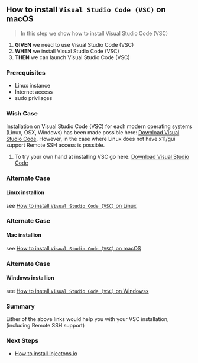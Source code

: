 ## How to install `Visual Studio Code (VSC)` on macOS
> In this step we show how to install Visual Studio Code (VSC) 

 1. **GIVEN** we need to use Visual Studio Code (VSC)  
 2. **WHEN** we install Visual Studio Code (VSC)  
 3. **THEN** we can launch Visual Studio Code (VSC)  

### Prerequisites
- Linux instance
- Internet access
- sudo privilages 

### Wish Case
Installation on Visual Studio Code (VSC) for each modern operating systems (Linux, OSX, Windows) has been made possible here: [Download Visual Studio Code](https://code.visualstudio.com/download). However, in the case where Linux does not have x11/gui support Remote SSH access is possible. 

1. To try your own hand at installing VSC go here: [Download Visual Studio Code](https://code.visualstudio.com/download)

### Alternate Case
#### Linux installion
see [How to install `Visual Studio Code (VSC)` on Linux](https://github.com/perriera/for_interfaces/tree/main/vsc/linux)

### Alternate Case
#### Mac installion
see [How to install `Visual Studio Code (VSC)` on macOS](https://github.com/perriera/for_interfaces/tree/main/vsc/mac)

### Alternate Case
#### Windows installion
see [How to install `Visual Studio Code (VSC)` on Windowsx](https://github.com/perriera/for_interfaces/tree/main/vsc/windows)

### Summary
Either of the above links would help you with your VSC installation, (including Remote SSH support)

### Next Steps

- [How to install injectons.io](https://github.com/perriera/injections)



